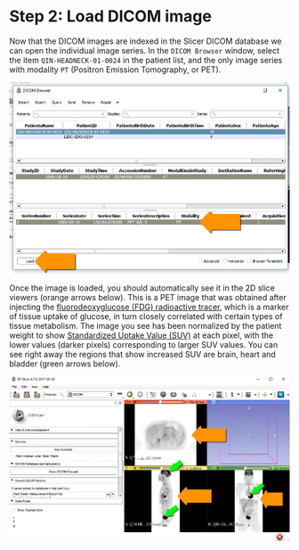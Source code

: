 # Step 2: Load DICOM image

Now that the DICOM images are indexed in the Slicer DICOM database we can open the individual image series. In the `DICOM Browser` window, select the item `QIN-HEADNECK-01-0024` in the patient list, and the only image series with modality `PT` \(Positron Emission Tomography, or PET\).

![](../../.gitbook/assets/pt-load.png)

Once the image is loaded, you should automatically see it in the 2D slice viewers \(orange arrows below\). This is a PET image that was obtained after injecting the [fluorodeoxyglucose \(FDG\) radioactive tracer](http://bit.ly/2x1hODX), which is a marker of tissue uptake of glucose, in turn closely correlated with certain types of tissue metabolism. The image you see has been normalized by the patient weight to show [Standardized Uptake Value \(SUV\)](https://en.wikipedia.org/wiki/Standardized_uptake_value) at each pixel, with the lower values \(darker pixels\) corresponding to larger SUV values. You can see right away the regions that show increased SUV are brain, heart and bladder \(green arrows below\).

![](../../.gitbook/assets/pt-loaded.png)

